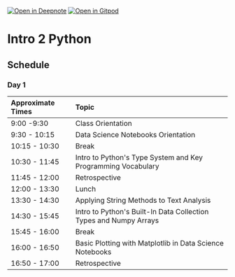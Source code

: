 [![Open in Deepnote](https://deepnote.com/buttons/launch-in-deepnote-small.svg)](https://www.deepnote.com/launch?template=data-science&url=https://github.com/CodingForScientists/Intro2PythonKonstanz2022)
[![Open in Gitpod](https://gitpod.io/button/open-in-gitpod.svg)](https://gitpod.io/#https://github.com/CodingForScientists/Intro2PythonKonstanz2022)




# Intro 2 Python

## Schedule

### Day 1

| Approximate Times | Topic |
| :--  | :--   |
| 9:00 -9:30 | Class Orientation |
| 9:30 - 10:15 | Data Science Notebooks Orientation |
| 10:15 - 10:30 | Break |
| 10:30 - 11:45 | Intro to Python's Type System and Key Programming Vocabulary |
| 11:45 - 12:00 | Retrospective |
| 12:00 - 13:30 | Lunch |
| 13:30 - 14:30 | Applying String Methods to Text Analysis |
| 14:30 - 15:45 | Intro to Python's Built-In Data Collection Types and Numpy Arrays |
| 15:45 - 16:00 | Break |
| 16:00 - 16:50 | Basic Plotting with Matplotlib in Data Science Notebooks |
| 16:50 - 17:00 | Retrospective |

<!-- 
### Day 2

| Approximate Times | Topic                                                     |
| :--               | :--                                                       |
| 9:00 - 10:00      | Numpy Arrays                                              |
| 10:00 - 10:15     | Break                                                     |
| 10:15 - 11:00     | Logical Indexing in Numpy                                 |
| 11:00 - 12:00     | Plotting Distributions in Matplotlib                      |
| 12:00 - 13:30     | Lunch                                                     |
| 13:30 - 15:30     | Matrices in Numpy                                         |
| 15:30 - 15:45     | Break                                                     |
| 15:45 - 16:50     | Basic Image Transformations with Numpy and Matplotlib     |
| 16:50 - 17:00     | Retrospective |


### Day 3

| Approximate Times | Topic                                                     |
| :--               | :--                                                       |
| 9:00 - 9:30       | Warm-Up and Orient to VSCode in GitLab : Lists vs Arrays  |
| 9:30 - 10:15      | T-tests on Arrays with Scipy-Stats                        |
| 10:15 - 10:30     | Break                                                     |
| 10:30 - 11:15     | Introduction to Python Dictionaries                       |
| 11:15 - 11:50     | Intro to Pandas DataFrames, Reading and Writing           |
| 11:50 - 12:00     | Recollect and Reflect                                     |
| 12:00 - 13:30     | Lunch                                                     |
| 13:30 - 14:45     | T-tests on DataFrames with Scipy-Stats and Pingouin       |
| 14:45 - 15:00     | Break                                                     |
| 15:00 - 16:50     | DataFrame Selection and Aggregation                       |
| 16:50 - 17:00     | Recollect and Reflect                                     |


### Day 4

| Approximate Times | Topic                                                     |
| :--               | :--                                                       |
| 09:00 - 10:00     | Plotting with Pandas                                      |
| 10:00 - 10:15     | Break                                                     |
| 10:15 - 11:50     | DataFrame Selection and Aggregation                       |
| 11:50 - 12:00     | Recollect and Reflect                                     |
| 12:00 - 13:30     | Lunch                                                     |
| 13:30 - 14:45     | DataFrame GroupBy and Seaborn CatPlot                     |
| 14:45 - 15:00     | Break                                                     |
| 15:00 - 16:50     | Reshaping DataFrames                                      |
| 16:50 - 17:00     | Recollect and Reflect                                     |


### Day 5

| Approximate Times | Topic                                                     |
| :--               | :--                                                       |
| 09:00 - 09:30     | Project Share                                             |
| 09:30 - 10:20     | Filepaths                                                 |
| 10:20 - 10:35     | Break                                                     |
| 10:35 - 11:50     | Installing Python Locally                                 | 
| 11:50 - 12:00     | Recollect and Reflect                                     |
| 12:00 - 13:30     | Lunch                                                     |
| 13:30 - 14:15     | Conditional Flow: If-Else Blocks in Python                |
| 14:15 - 15:30     | Repeating Work: For Loops in Python                       |
| 15:30 - 15:45     | Break                                                    |
| 15:45 - 16:00     | Workshop Wrap-Up | -->